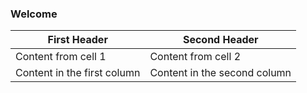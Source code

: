 ### Welcome 


First Header | Second Header
------------ | -------------
Content from cell 1 | Content from cell 2
Content in the first column | Content in the second column
